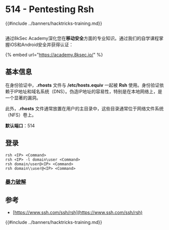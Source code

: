 # 514 - Pentesting Rsh

{{#include ../banners/hacktricks-training.md}}

<figure><img src="../images/image (2).png" alt=""><figcaption></figcaption></figure>

通过8kSec Academy深化您在**移动安全**方面的专业知识。通过我们的自学课程掌握iOS和Android安全并获得认证：

{% embed url="https://academy.8ksec.io/" %}

## 基本信息

在身份验证中，**.rhosts** 文件与 **/etc/hosts.equiv** 一起被 **Rsh** 使用。身份验证依赖于IP地址和域名系统（DNS）。伪造IP地址的容易性，特别是在本地网络上，是一个显著的漏洞。

此外，**.rhosts** 文件通常放置在用户的主目录中，这些目录通常位于网络文件系统（NFS）卷上。

**默认端口**：514

## 登录
```
rsh <IP> <Command>
rsh <IP> -l domain\user <Command>
rsh domain/user@<IP> <Command>
rsh domain\\user@<IP> <Command>
```
### [**暴力破解**](../generic-hacking/brute-force.md#rsh)

## 参考

- [https://www.ssh.com/ssh/rsh](https://www.ssh.com/ssh/rsh)

{{#include ../banners/hacktricks-training.md}}
